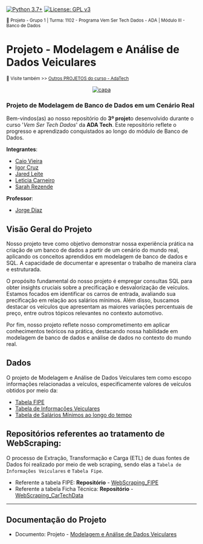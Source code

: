 [![Python 3.7+](https://img.shields.io/badge/python-3.7+-blue.svg)](https://www.python.org/downloads/release/python-360/) [![License: GPL v3](https://img.shields.io/badge/License-GPLv3-blue.svg)](https://www.gnu.org/licenses/gpl-3.0) 

<sub> 📂 Projeto - Grupo 1 | Turma: 1102 - Programa Vem Ser Tech Dados - ADA | Módulo III - Banco de Dados  </sub> 


# Projeto - Modelagem e Análise de Dados Veiculares

<sub> 🔗 Visite também >> [Outros PROJETOS do curso - AdaTech](https://github.com/SarahFeanor/Projetos_Curso_AdaTech) </sub>


<p align="center">
  <a href="https://github.com/SarahFeanor?tab=repositories">
    <img src="https://media.discordapp.net/attachments/1063559719291199599/1183852088657182720/Foto_08.jpeg?ex=6589d72c&is=6577622c&hm=d61269751f319c17ec46c49ae5a2c64b5648863079e871da94cbf7e2341135fa&=&format=webp&width=344&height=198" alt="capa">
  </a>
</p>


### Projeto de Modelagem de Banco de Dados em um Cenário Real

Bem-vindos(as) ao nosso repositório do **3º projet**o desenvolvido durante o curso '_Vem Ser Tech Dados_' da **ADA Tech**. Este repositório reflete o progresso e aprendizado conquistados ao longo do módulo de Banco de Dados.

**Integrantes**:

- [Caio Vieira](https://www.linkedin.com/in/caio-miazzi-86454617b/)
- [Igor Cruz](https://www.linkedin.com/in/igorcruzcf/?utm_source=share&utm_campaign=share_via&utm_content=profile&utm_medium=android_app)
- [Jared Leite](https://www.linkedin.com/in/jared-f-leite-a8351a78/)
- [Leticia Carneiro](https://www.linkedin.com/in/leticia-oliv/)
- [Sarah Rezende](https://www.linkedin.com/in/sarahfrezende/)

**Professor**: 
- [Jorge Díaz](https://www.linkedin.com/in/jchambyd/)

## Visão Geral do Projeto 

Nosso projeto teve como objetivo demonstrar nossa experiência prática na criação de um banco de dados a partir de um cenário do mundo real, aplicando os conceitos aprendidos em modelagem de banco de dados e SQL. A capacidade de documentar e apresentar o trabalho de maneira clara e estruturada. 

O propósito fundamental do nosso projeto é empregar consultas SQL para obter insights cruciais sobre a precificação e desvalorização de veículos. Estamos focados em identificar os carros de entrada, avaliando sua precificação em relação aos salários mínimos. Além disso, buscamos destacar os veículos que apresentam as maiores variações percentuais de preço, entre outros tópicos relevantes no contexto automotivo.

Por fim, nosso projeto reflete nosso comprometimento em aplicar conhecimentos teóricos na prática, destacando nossa habilidade em modelagem de banco de dados e análise de dados no contexto do mundo real.

## Dados 

O projeto de Modelagem e Análise de Dados Veiculares tem como escopo informações relacionadas a veículos, especificamente valores de veículos obtidos por meio da: 

- [Tabela FIPE](https://github.com/SarahFeanor/data_modeling_project_ADAtech/blob/main/Arquivos%20%22csv%22%20do%20Projeto/fipe_2023_amostra.csv)
- [Tabela de Informações Veiculares](https://github.com/SarahFeanor/data_modeling_project_ADAtech/blob/main/Arquivos%20%22csv%22%20do%20Projeto/tabela_tratada%20.csv)
- [Tabela de Salários Mínimos ao longo do tempo](https://github.com/SarahFeanor/data_modeling_project_ADAtech/blob/main/Arquivos%20%22csv%22%20do%20Projeto/Ipeadata_Tratado.csv)


## Repositórios referentes ao tratamento de **WebScraping**:

O processo de Extração, Transformação e Carga (ETL) de duas fontes de Dados foi realizado por meio de web scraping, sendo elas a  `Tabela de Informações Veiculares` e `Tabela Fipe`. 

- Referente a tabela FIPE: **Repositório** - [WebScraping_FIPE](https://github.com/jaredleite/WebScraping_FIPE/tree/main)
- Referente a tabela Ficha Técnica: **Repositório** - [WebScraping_CarTechData](https://github.com/jaredleite/WebScraping_CarTechData)

---

## Documentação do Projeto

- Documento: Projeto - [Modelagem e Análise de Dados Veiculares](https://github.com/SarahFeanor/data_modeling_project_ADAtech/blob/main/Documento%20-%20Projeto-Grupo1-M%C3%B3duloIII-13-12-2023.pdf)
  

